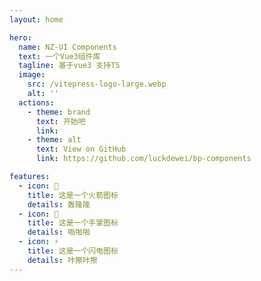 ```yaml
---
layout: home

hero:
  name: NZ-UI Components
  text: 一个Vue3组件库
  tagline: 基于vue3 支持TS
  image:
    src: /vitepress-logo-large.webp
    alt: ''
  actions:
    - theme: brand
      text: 开始吧
      link: 
    - theme: alt
      text: View on GitHub
      link: https://github.com/luckdewei/bp-components

features:
  - icon: 🚀
    title: 这是一个火箭图标
    details: 轰隆隆
  - icon: 🖖
    title: 这是一个手掌图标
    details: 啪啪啪
  - icon: ⚡️
    title: 这是一个闪电图标
    details: 咔擦咔擦
---
```

